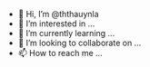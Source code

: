 - 👋 Hi, I’m @ththauynla
- 👀 I’m interested in ...
- 🌱 I’m currently learning ...
- 💞️ I’m looking to collaborate on ...
- 📫 How to reach me ...

<!---
ththauynla/ththauynla is a ✨ special ✨ repository because its `README.md` (this file) appears on your GitHub profile.
You can click the Preview link to take a look at your changes.
--->
